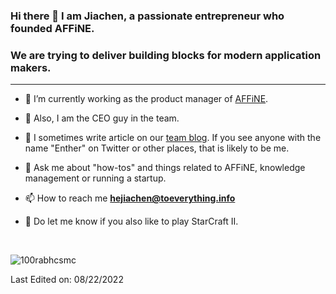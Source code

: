 ### Hi there 👋 I am Jiachen, a passionate entrepreneur who founded AFFiNE. 

### We are trying to deliver building blocks for modern application makers. 

---

- 🔭 I’m currently working as the product manager of <a href="https://affine.pro" target="blank">AFFiNE</a>.

- 🌱 Also, I am the CEO guy in the team.

- 📝 I sometimes write article on our <a href="https://blog.affine.pro/" target="blank">team blog</a>. If you see anyone with the name "Enther" on Twitter or other places, that is likely to be me.

- 💬 Ask me about "how-tos" and things related to AFFiNE, knowledge management or running a startup.

- 📫 How to reach me **hejiachen@toeverything.info**

- 📄 Do let me know if you also like to play StarCraft II.


<br>

<p align="left"> <img src="https://komarev.com/ghpvc/?username=HeJiachen-PM&label=Profile%20views&color=0e75b6&style=flat" alt="100rabhcsmc" /> </p>

Last Edited on: 08/22/2022
